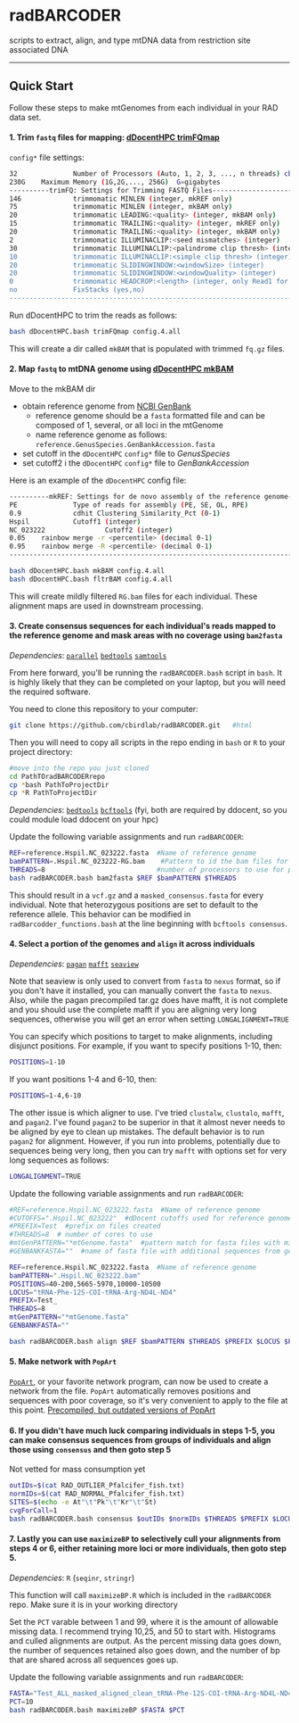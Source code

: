 # radBARCODER
scripts to extract, align, and type mtDNA data from restriction site associated DNA

---

## Quick Start

Follow these steps to make mtGenomes from each individual in your RAD data set.

#### 1. Trim `fastq` files for mapping: [dDocentHPC trimFQmap](https://github.com/cbirdlab/dDocentHPC)

`config*` file settings:
```bash
32              Number of Processors (Auto, 1, 2, 3, ..., n threads) cbirdq=40 normal=20
230G    Maximum Memory (1G,2G,..., 256G)  G=gigabytes
----------trimFQ: Settings for Trimming FASTQ Files---------------------------------------------------------------
146             trimmomatic MINLEN (integer, mkREF only)                                                Drop the read if it is below a specified l$
75              trimmomatic MINLEN (integer, mkBAM only)                                                Drop the read if it is below a specified l$
20              trimmomatic LEADING:<quality> (integer, mkBAM only)                             Specifies the minimum quality required to keep a b$
15              trimmomatic TRAILING:<quality> (integer, mkREF only)                    Specifies the minimum quality required to keep a base.
20              trimmomatic TRAILING:<quality> (integer, mkBAM only)                    Specifies the minimum quality required to keep a base.
2               trimmomatic ILLUMINACLIP:<seed mismatches> (integer)                    specifies the maximum mismatch count which will still allo$
30              trimmomatic ILLUMINACLIP:<palindrome clip thresh> (integer)             specifies how accurate the match between the two 'adapter $
10              trimmomatic ILLUMINACLIP:<simple clip thresh> (integer)                 specifies how accurate the match between any adapter etc. $
20              trimmomatic SLIDINGWINDOW:<windowSize> (integer)                                specifies the number of bases to average across
20              trimmomatic SLIDINGWINDOW:<windowQuality> (integer)                             specifies the average quality required.
0               trimmomatic HEADCROP:<length> (integer, only Read1 for ezRAD)   The number of bases to remove from the start of the read. 0 for dd$
no              FixStacks (yes,no)                                                           Demultiplexing with stacks$
------------------------------------------------------------------------------------------------------------------
```

Run dDocentHPC to trim the reads as follows:

```bash
bash dDocentHPC.bash trimFQmap config.4.all
```

This will create a dir called `mkBAM` that is populated with trimmed `fq.gz` files.


#### 2. Map `fastq` to mtDNA genome using [dDocentHPC mkBAM](https://github.com/cbirdlab/dDocentHPC)

Move to the mkBAM dir

* obtain reference genome from [NCBI GenBank](https://www.ncbi.nlm.nih.gov/genbank/)
  * reference genome should be a `fasta` formatted file and can be composed of 1, several, or all loci in the mtGenome
  * name reference genome as follows: `reference.GenusSpecies.GenBankAccession.fasta` 
* set cutoff in the `dDocentHPC` `config*` file to *_GenusSpecies_*
* set cutoff2 i the `dDocentHPC` `config*` file to *_GenBankAccession_*

Here is an example of the `dDocentHPC` config file:

```bash
----------mkREF: Settings for de novo assembly of the reference genome--------------------------------------------
PE              Type of reads for assembly (PE, SE, OL, RPE)                                    PE=ddRAD & ezRAD pairedend, non-overlapping reads;$
0.9             cdhit Clustering_Similarity_Pct (0-1)                                                   Use cdhit to cluster and collapse uniq rea$
Hspil           Cutoff1 (integer)                                                                                               Use unique reads t$
NC_023222               Cutoff2 (integer)                                                                                               Use unique$
0.05    rainbow merge -r <percentile> (decimal 0-1)                                             Percentile-based minimum number of seqs to assembl$
0.95    rainbow merge -R <percentile> (decimal 0-1)                                             Percentile-based maximum number of seqs to assembl$
------------------------------------------------------------------------------------------------------------------
```

```bash
bash dDocentHPC.bash mkBAM config.4.all
bash dDocentHPC.bash fltrBAM config.4.all
```

This will create mildly filtered `RG.bam` files for each individual. These alignment maps are used in downstream processing.


#### 3. Create consensus sequences for each individual's reads mapped to the reference genome and mask areas with no coverage using `bam2fasta`

*Dependencies*: [`parallel`](https://www.gnu.org/software/parallel/) [`bedtools`](https://github.com/arq5x/bedtools2/releases) [`samtools`](https://www.htslib.org/)

From here forward, you'll be running the `radBARCODER.bash` script in `bash`.  It is highly likely that they can be completed on your laptop, but you will need the required software. 

You need to clone this repository to your computer:

```bash
git clone https://github.com/cbirdlab/radBARCODER.git   #html
```

Then you will need to copy all scripts in the repo ending in `bash` or `R` to your project directory:

```bash
#move into the repo you just cloned
cd PathTOradBARCODERrepo
cp *bash PathToProjectDir
cp *R PathToProjectDir
```

*Dependencies*: [`bedtools`](https://github.com/arq5x/bedtools2/releases) [`bcftools`](https://samtools.github.io/bcftools/bcftools.html) (fyi, both are required by ddocent, so you could module load ddocent on your hpc)

Update the following variable assignments and run `radBARCODER`:

```bash
REF=reference.Hspil.NC_023222.fasta  #Name of reference genome
bamPATTERN=.Hspil.NC_023222-RG.bam    #Pattern to id the bam files for each individual, this must be formatted as .CUTOFF1.CUTOFF2-RG.bam, where the CUTOFFs come from the dDocent config settings in step 2 above
THREADS=8                            #number of processors to use for parallel operations
bash radBARCODER.bash bam2fasta $REF $bamPATTERN $THREADS
```

This should result in a `vcf.gz` and a `masked_consensus.fasta` for every individual. Note that heterozygous positions are set to default to the reference allele. This behavior can be modified in `radBarcodder_functions.bash` at the line beginning with `bcftools consensus`.


#### 4. Select a portion of the genomes and `align` it across individuals

*Dependencies*: [`pagan`](http://wasabiapp.org/software/pagan/) [`mafft`](https://mafft.cbrc.jp/alignment/software/) [`seaview`](http://doua.prabi.fr/software/seaview) 

Note that seaview is only used to convert from `fasta` to `nexus` format, so if you don't have it installed, you can manually convert the `fasta` to `nexus`. Also, while the pagan precompiled tar.gz does have mafft, it is not complete and you should use the complete mafft if you are aligning very long sequences, otherwise you will get an error when setting `LONGALIGNMENT=TRUE`

You can specify which positions to target to make alignments, including disjunct positions. For example, if you want to specify positions 1-10, then:

```bash
POSITIONS=1-10
```

If you want positions 1-4 and 6-10, then:

```bash
POSITIONS=1-4,6-10
```

The other issue is which aligner to use.  I've tried `clustalw`, `clustalo`, `mafft`, and `pagan2`.  I've found `pagan2` to be superior in that it almost never needs to be aligned by eye to clean up mistakes.  The default behavior is to run `pagan2` for alignment.  However, if you run into problems, potentially due to sequences being very long, then you can try `mafft` with options set for very long sequences as follows:

```bash
LONGALIGNMENT=TRUE
```

Update the following variable assignments and run `radBARCODER`:

```bash
#REF=reference.Hspil.NC_023222.fasta  #Name of reference genome
#CUTOFFS=".Hspil.NC_023222"  #dDocent cutoffs used for reference genome
#PREFIX=Test  #prefix on files created
#THREADS=8  # number of cores to use
#mtGenPATTERN="*mtGenome.fasta"  #pattern match for fasta files with mito genomes to include in alignment
#GENBANKFASTA=""  #name of fasta file with additional sequences from genbank to include in alignment

REF=reference.Hspil.NC_023222.fasta  #Name of reference genome
bamPATTERN=".Hspil.NC_023222.bam"
POSITIONS=40-200,5665-5970,10000-10500
LOCUS="tRNA-Phe-12S-COI-tRNA-Arg-ND4L-ND4"
PREFIX=Test_
THREADS=8
mtGenPATTERN="*mtGenome.fasta"
GENBANKFASTA=""

bash radBARCODER.bash align $REF $bamPATTERN $THREADS $PREFIX $LOCUS $POSITIONS "$mtGenPATTERN" $LONGALIGNMENT $GENBANKFASTA
```

#### 5. Make network with `PopArt` 

[`PopArt`](https://github.com/jessicawleigh/popart-current), or your favorite network program, can now be used to create a network from the file.  `PopArt` automatically removes positions and sequences with poor coverage, so it's very convenient to apply to the file at this point.  [Precompiled, but outdated versions of PopArt](http://popart.otago.ac.nz/index.shtml)


#### 6. If you didn't have much luck comparing individuals in steps 1-5, you can make consensus sequences from groups of individuals and align those using `consensus` and then goto step 5

Not vetted for mass consumption yet

```bash
outIDs=$(cat RAD_OUTLIER_Pfalcifer_fish.txt)
normIDs=$(cat RAD_NORMAL_Pfalcifer_fish.txt)
SITES=$(echo -e At"\t"Pk"\t"Kr"\t"St)
cvgForCall=1
bash radBARCODER.bash consensus $outIDs $normIDs $THREADS $PREFIX $LOCUS $SITES $cvgForCall
```

#### 7. Lastly you can use `maximizeBP` to selectively cull your alignments from steps 4 or 6, either retaining more loci or more individuals, then goto step 5.

*Dependencies*: `R` (`seqinr`, `stringr`) 

This function will call `maximizeBP.R` which is included in the `radBARCODER` repo.  Make sure it is in your working directory

Set the `PCT` varable between 1 and 99, where it is the amount of allowable missing data. I recommend trying 10,25, and 50 to start with.  Histograms and culled alignments are output.  As the percent missing data goes down, the number of sequences retained also goes down, and the number of bp that are shared across all sequences goes up.

Update the following variable assignments and run `radBARCODER`:

```bash
FASTA="Test_ALL_masked_aligned_clean_tRNA-Phe-12S-COI-tRNA-Arg-ND4L-ND4.fasta"
PCT=10
bash radBARCODER.bash maximizeBP $FASTA $PCT
```




